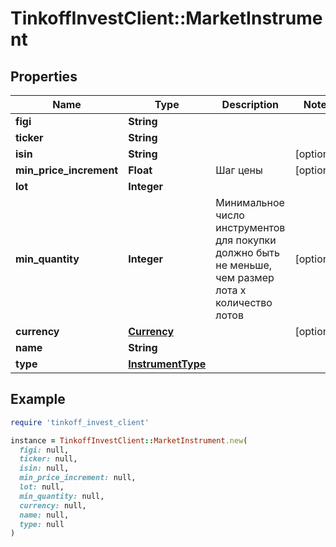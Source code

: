 # TinkoffInvestClient::MarketInstrument

## Properties

| Name | Type | Description | Notes |
| ---- | ---- | ----------- | ----- |
| **figi** | **String** |  |  |
| **ticker** | **String** |  |  |
| **isin** | **String** |  | [optional] |
| **min_price_increment** | **Float** | Шаг цены | [optional] |
| **lot** | **Integer** |  |  |
| **min_quantity** | **Integer** | Минимальное число инструментов для покупки должно быть не меньше, чем размер лота х количество лотов | [optional] |
| **currency** | [**Currency**](Currency.md) |  | [optional] |
| **name** | **String** |  |  |
| **type** | [**InstrumentType**](InstrumentType.md) |  |  |

## Example

```ruby
require 'tinkoff_invest_client'

instance = TinkoffInvestClient::MarketInstrument.new(
  figi: null,
  ticker: null,
  isin: null,
  min_price_increment: null,
  lot: null,
  min_quantity: null,
  currency: null,
  name: null,
  type: null
)
```


